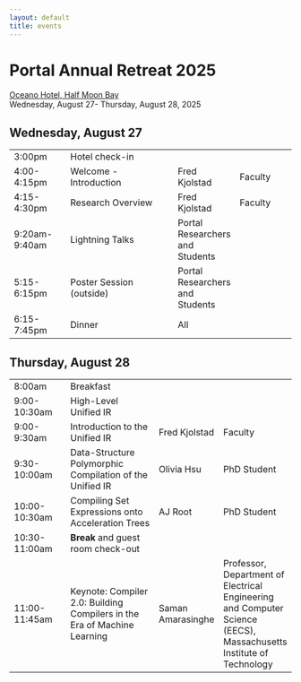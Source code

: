 ```yaml
---
layout: default
title: events
---
```


<h1>Portal Annual Retreat 2025</h1>
<a href=https://oceanohalfmoonbay.com/>Oceano Hotel, Half Moon Bay</a><br/>
Wednesday, August 27- Thursday, August 28, 2025

<h2>Wednesday, August 27</h2>
<table>
<tr>
<td style="width:20%;">3:00pm</td>
<td style="width:32">Hotel check-in</td>
<td style="width:18%;"></td>
<td style="width:20%;"></td>
</tr>

<tr>
<td>4:00-4:15pm</td>
<td>Welcome - Introduction</td>
<td>Fred Kjolstad</td>
<td>Faculty</td>
</tr>

<tr>
<td>4:15-4:30pm</td>
<td>Research Overview</td>
<td>Fred Kjolstad</td>
<td>Faculty</td>
</tr>

<tr>
<td>9:20am-9:40am</td>
<td>Lightning Talks</td>
<td>Portal Researchers and Students</td>
<td></td>
</tr>

<tr>
<td>5:15-6:15pm</td>
<td>Poster Session (outside)</td>
<td>Portal Researchers and Students</td>
<td></td>
</tr>

<tr>
<td>6:15-7:45pm</td>
<td>Dinner</td>
<td>All</td>
<td></td>
</tr>
</table>

<h2>Thursday, August 28</h2>
<table>

<tr>
<td style="width:20%;">8:00am</td>
<td style="width:32">Breakfast</td>
<td style="width:18%;"></td>
<td style="width:20%;"></td>
</tr>

<tr>
<td>9:00-10:30am</td>
<td>High-Level Unified IR</td>
</tr>

<tr>
<td>9:00-9:30am</td>
<td>Introduction to the Unified IR</td>
<td>Fred Kjolstad</td>
<td>Faculty</td>
</tr>

<tr>
<td>9:30-10:00am</td>
<td>Data-Structure Polymorphic Compilation of the Unified IR </td>
<td>Olivia Hsu</td>
<td>PhD Student</td>
</tr>

<tr>
<td>10:00-10:30am</td>
<td>Compiling Set Expressions onto Acceleration Trees </td>
<td>AJ Root</td>
<td>PhD Student</td>
</tr>

<tr>
<td>10:30-11:00am</td>
<td><b>Break</b> and guest room check-out </td>
<td></td>
<td></td>
</tr>

<tr>
<td>11:00-11:45am</td>
<td>Keynote: Compiler 2.0: Building Compilers in the Era of Machine Learning
</td>
<td>Saman Amarasinghe</td>
<td>Professor, Department of Electrical Engineering and Computer Science (EECS), Massachusetts Institute of Technology</td>
</tr>

</table>
